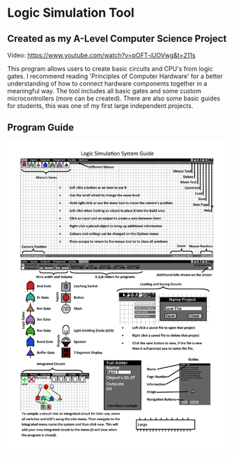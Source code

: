 # Logic Simulation Tool
## Created as my A-Level Computer Science Project

Video: https://www.youtube.com/watch?v=pOFT-jUOVwg&t=211s

This program allows users to create basic circuits and CPU's from logic gates. I recommend reading 'Principles of Computer Hardware' for a better understanding of how to connect hardware components together in a meaningful way. The tool includes all basic gates and some custom microcontrollers (more can be created). There are also some basic guides for students, this was one of my first large independent projects.

## Program Guide
![Guide](guide.png)
